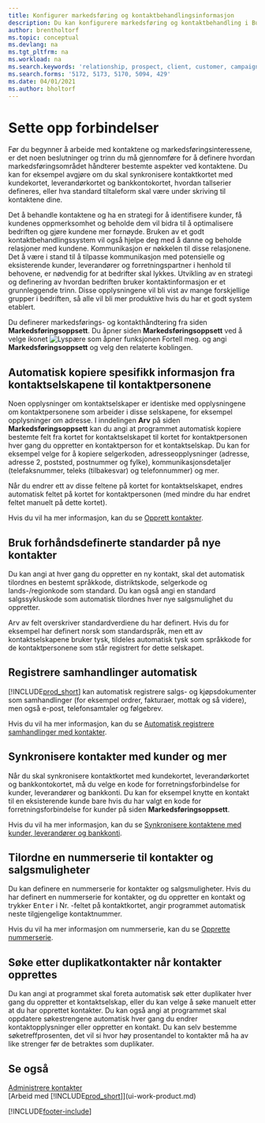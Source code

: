 ```yaml
---
title: Konfigurer markedsføring og kontaktbehandlingsinformasjon
description: Du kan konfigurere markedsføring og kontaktbehandling i Business Central for å optimalisere forholdet til prospekter eller kunder og forbedre kampanjer.
author: brentholtorf
ms.topic: conceptual
ms.devlang: na
ms.tgt_pltfrm: na
ms.workload: na
ms.search.keywords: 'relationship, prospect, client, customer, campaign, promo'
ms.search.forms: '5172, 5173, 5170, 5094, 429'
ms.date: 04/01/2021
ms.author: bholtorf
---
```

# <a name="setting-up-relationship-management"></a>Sette opp forbindelser

Før du begynner å arbeide med kontaktene og markedsføringsinteressene, er det noen beslutninger og trinn du må gjennomføre for å definere hvordan markedsføringsområdet håndterer bestemte aspekter ved kontaktene. Du kan for eksempel avgjøre om du skal synkronisere kontaktkortet med kundekortet, leverandørkortet og bankkontokortet, hvordan tallserier defineres, eller hva standard tiltaleform skal være under skriving til kontaktene dine.

Det å behandle kontaktene og ha en strategi for å identifisere kunder, få kundenes oppmerksomhet og beholde dem vil bidra til å optimalisere bedriften og gjøre kundene mer fornøyde. Bruken av et godt kontaktbehandlingssystem vil også hjelpe deg med å danne og beholde relasjoner med kundene. Kommunikasjon er nøkkelen til disse relasjonene. Det å være i stand til å tilpasse kommunikasjon med potensielle og eksisterende kunder, leverandører og forretningspartner i henhold til behovene, er nødvendig for at bedrifter skal lykkes. Utvikling av en strategi og definering av hvordan bedriften bruker kontaktinformasjon er et grunnleggende trinn. Disse opplysningene vil bli vist av mange forskjellige grupper i bedriften, så alle vil bli mer produktive hvis du har et godt system etablert.

Du definerer markedsførings- og kontakthåndtering fra siden **Markedsføringsoppsett**. Du åpner siden **Markedsføringsoppsett** ved å velge ikonet ![Lyspære som åpner funksjonen Fortell meg.](media/ui-search/search_small.png "Fortell hva du vil gjøre") og angi **Markedsføringsoppsett** og velg den relaterte koblingen.

## <a name="automatically-copying-specific-information-from-contact-companies-to-contact-persons"></a>Automatisk kopiere spesifikk informasjon fra kontaktselskapene til kontaktpersonene
Noen opplysninger om kontaktselskaper er identiske med opplysningene om kontaktpersonene som arbeider i disse selskapene, for eksempel opplysninger om adresse. I inndelingen **Arv** på siden **Markedsføringsoppsett** kan du angi at programmet automatisk kopiere bestemte felt fra kortet for kontaktselskapet til kortet for kontaktpersonen hver gang du oppretter en kontaktperson for et kontaktselskap. Du kan for eksempel velge for å kopiere selgerkoden, adresseopplysninger (adresse, adresse 2, poststed, postnummer og fylke), kommunikasjonsdetaljer (telefaksnummer, teleks (tilbakesvar) og telefonnummer) og mer.

Når du endrer ett av disse feltene på kortet for kontaktselskapet, endres automatisk feltet på kortet for kontaktpersonen (med mindre du har endret feltet manuelt på dette kortet).

Hvis du vil ha mer informasjon, kan du se [Opprett kontakter](marketing-create-contact-companies.md).

## <a name="use-predefined-defaults-on-new-contacts"></a>Bruk forhåndsdefinerte standarder på nye kontakter
Du kan angi at hver gang du oppretter en ny kontakt, skal det automatisk tilordnes en bestemt språkkode, distriktskode, selgerkode og lands-/regionkode som standard. Du kan også angi en standard salgssykluskode som automatisk tilordnes hver nye salgsmulighet du oppretter.

Arv av felt overskriver standardverdiene du har definert. Hvis du for eksempel har definert norsk som standardspråk, men ett av kontaktselskapene bruker tysk, tildeles automatisk tysk som språkkode for de kontaktpersonene som står registrert for dette selskapet.

<!--You can also setup a default salutation that application automatically assigns to your contacts. You can use these salutations in your interaction template attachments (for example, Microsoft Word documents). When setting up a default salutation, you can enter a salutation text and a salutation format. For example, if the salutation text is Dear, and the salutation format is Salutation Text + Title + Name, application will automatically enter Dear Mr. John Smith as a salutation for a contact called John Smith.-->

## <a name="automatically-recording-interactions"></a>Registrere samhandlinger automatisk
[!INCLUDE[prod_short](includes/prod_short.md)] kan automatisk registrere salgs- og kjøpsdokumenter som samhandlinger (for eksempel ordrer, fakturaer, mottak og så videre), men også e-post, telefonsamtaler og følgebrev.

Hvis du vil ha mer informasjon, kan du se [Automatisk registrere samhandlinger med kontakter](marketing-auto-record-interactions.md).

## <a name="synchronizing-contacts-with-customers-and-more"></a>Synkronisere kontakter med kunder og mer
Når du skal synkronisere kontaktkortet med kundekortet, leverandørkortet og bankkontokortet, må du velge en kode for forretningsforbindelse for kunder, leverandører og bankkonti. Du kan for eksempel knytte en kontakt til en eksisterende kunde bare hvis du har valgt en kode for forretningsforbindelse for kunder på siden **Markedsføringsoppsett**.

Hvis du vil ha mer informasjon, kan du se [Synkronisere kontaktene med kunder, leverandører og bankkonti](marketing-create-contact-companies.md#synchronizing-contacts-with-customers-vendors-employees-and-bank-accounts).  

## <a name="assigning-a-number-series-to-contacts-and-opportunities"></a>Tilordne en nummerserie til kontakter og salgsmuligheter
Du kan definere en nummerserie for kontakter og salgsmuligheter. Hvis du har definert en nummerserie for kontakter, og du oppretter en kontakt og trykker <kbd>Enter</kbd> i Nr. -feltet på kontaktkortet, angir programmet automatisk neste tilgjengelige kontaktnummer.

Hvis du vil ha mer informasjon om nummerserie, kan du se [Opprette nummerserie](ui-create-number-series.md).

## <a name="searching-for-duplicate-contacts-when-contacts-are-created"></a>Søke etter duplikatkontakter når kontakter opprettes
Du kan angi at programmet skal foreta automatisk søk etter duplikater hver gang du oppretter et kontaktselskap, eller du kan velge å søke manuelt etter at du har opprettet kontakter. Du kan også angi at programmet skal oppdatere søkestrengene automatisk hver gang du endrer kontaktopplysninger eller oppretter en kontakt. Du kan selv bestemme søketreffprosenten, det vil si hvor høy prosentandel to kontakter må ha av like strenger før de betraktes som duplikater.

## <a name="see-also"></a>Se også
[Administrere kontakter](marketing-contacts.md)  
[Arbeid med [!INCLUDE[prod_short](includes/prod_short.md)]](ui-work-product.md)  


[!INCLUDE[footer-include](includes/footer-banner.md)]
